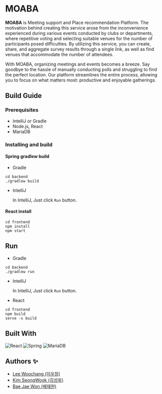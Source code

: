 # MOABA

**MOABA** is Meeting support and Place recommendation Platform. The motivation behind creating this service arose from the inconvenience experienced during various events conducted by clubs or departments, where repetitive voting and selecting suitable venues for the number of participants posed difficulties. By utilizing this service, you can create, share, and aggregate survey results through a single link, as well as find venues that accommodate the number of attendees.

With MOABA, organizing meetings and events becomes a breeze. Say goodbye to the hassle of manually conducting polls and struggling to find the perfect location. Our platform streamlines the entire process, allowing you to focus on what matters most: productive and enjoyable gatherings.

## Build Guide

### Prerequisites

- IntelliJ or Gradle
- Node.js, React
- MariaDB

### Installing and build

#### Spring gradlew build

- Gradle

```shell
cd backend
./gradlew build
```

- IntelliJ
  
  In IntelliJ, Just click `Run` button.

#### React install

```shell
cd frontend
npm install
npm start
```

## Run

- Gradle

```shell
cd backend
./gradlew run
```

- IntelliJ
  
  In IntelliJ, Just click `Run` button.

- React

```shell
cd frontend
npm build
serve -s build
```

## Built With

![React](https://img.shields.io/badge/react-%2320232a.svg?style=for-the-badge&logo=react&logoColor=%2361DAFB)
![Spring](https://img.shields.io/badge/spring-%236DB33F.svg?style=for-the-badge&logo=spring&logoColor=white)
![MariaDB](https://img.shields.io/badge/MariaDB-003545?style=for-the-badge&logo=mariadb&logoColor=white)

## Authors ✨

* [Lee Woochang (이우창)](https://github.com/changi1122)
* [Kim SeongWook (김성욱)](https://github.com/sori9899)
* [Bae Jae Won (배재원)](https://github.com/JaewonB37)
